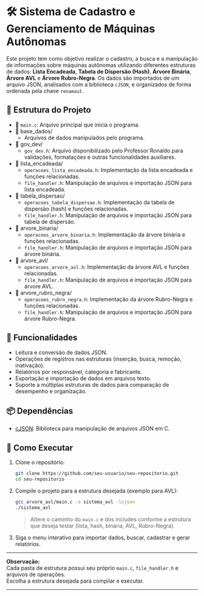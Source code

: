 # 🛠️ Sistema de Cadastro e Gerenciamento de Máquinas Autônomas

Este projeto tem como objetivo realizar o cadastro, a busca e a manipulação de informações sobre máquinas autônomas utilizando diferentes estruturas de dados: **Lista Encadeada**, **Tabela de Dispersão (Hash)**, **Árvore Binária**, **Árvore AVL** e **Árvore Rubro-Negra**. Os dados são importados de um arquivo JSON, analisados com a biblioteca `cJSON`, e organizados de forma ordenada pela chave `renamaut`.

## 📁 Estrutura do Projeto

- 🧾 `main.c`: Arquivo principal que inicia o programa.
- 📂 base_dados/
  - Arquivos de dados manipulados pelo programa.
- 📂 gov_dev/
  - `gov_dev.h`: Arquivo disponibilizado pelo Professor Ronaldo para validações, formatações e outras funcionalidades auxiliares.
- 📂 lista_encadeada/
  - `operacoes_lista_encadeada.h`: Implementação da lista encadeada e funções relacionadas.
  - `file_handler.h`: Manipulação de arquivos e importação JSON para lista encadeada.
- 📂 tabela_dispersao/
  - `operacoes_tabela_dispersao.h`: Implementação da tabela de dispersão (hash) e funções relacionadas.
  - `file_handler.h`: Manipulação de arquivos e importação JSON para tabela de dispersão.
- 📂 arvore_binaria/
  - `operacoes_arvore_binaria.h`: Implementação da árvore binária e funções relacionadas.
  - `file_handler.h`: Manipulação de arquivos e importação JSON para árvore binária.
- 📂 arvore_avl/
  - `operacoes_arvore_avl.h`: Implementação da árvore AVL e funções relacionadas.
  - `file_handler.h`: Manipulação de arquivos e importação JSON para árvore AVL.
- 📂 arvore_rubro_negra/
  - `operacoes_rubro_negra.h`: Implementação da árvore Rubro-Negra e funções relacionadas.
  - `file_handler.h`: Manipulação de arquivos e importação JSON para árvore Rubro-Negra.

## 🔧 Funcionalidades

- Leitura e conversão de dados JSON.
- Operações de registros nas estruturas (inserção, busca, remoção, inativação).
- Relatórios por responsável, categoria e fabricante.
- Exportação e importação de dados em arquivos texto.
- Suporte a múltiplas estruturas de dados para comparação de desempenho e organização.

## 📦 Dependências

- [cJSON](https://github.com/DaveGamble/cJSON): Biblioteca para manipulação de arquivos JSON em C.

## 🚀 Como Executar

1. Clone o repositório:

    ```bash
    git clone https://github.com/seu-usuario/seu-repositorio.git
    cd seu-repositorio
    ```

2. Compile o projeto para a estrutura desejada (exemplo para AVL):

    ```bash
    gcc arvore_avl/main.c -o sistema_avl -lcjson
    ./sistema_avl
    ```

   > Altere o caminho do `main.c` e dos includes conforme a estrutura que deseja testar (lista, hash, binária, AVL, Rubro-Negra).

3. Siga o menu interativo para importar dados, buscar, cadastrar e gerar relatórios.

---

**Observação:**  
Cada pasta de estrutura possui seu próprio `main.c`, `file_handler.h` e arquivos de operações.  
Escolha a estrutura desejada para compilar e executar.

---

